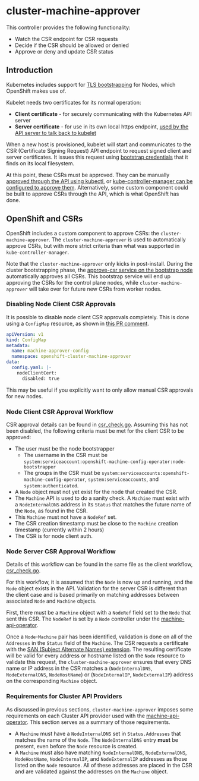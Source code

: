 # cluster-machine-approver

This controller provides the following functionality:
 - Watch the CSR endpoint for CSR requests
 - Decide if the CSR should be allowed or denied
 - Approve or deny and update CSR status

## Introduction

Kubernetes includes support for [TLS
bootstrapping](https://kubernetes.io/docs/reference/command-line-tools-reference/kubelet-tls-bootstrapping/)
for Nodes, which OpenShift makes use of.

Kubelet needs two certificates for its normal operation:

* **Client certificate** - for securely communicating with the Kubernetes API
  server
* **Server certificate** - for use in its own local https endpoint, [used by
  the API server to talk back to
  kubelet](https://kubernetes.io/docs/concepts/architecture/master-node-communication/#apiserver-to-kubelet)

When a new host is provisioned, kubelet will start and communicates to the CSR
(Certificate Signing Request) API endpoint to request signed client and server
certificates.  It issues this request using [bootstrap
credentials](https://kubernetes.io/docs/reference/command-line-tools-reference/kubelet-tls-bootstrapping/#initial-bootstrap-authentication)
that it finds on its local filesystem.

At this point, these CSRs must be approved.  They can be manually [approved
through the API using
kubectl](https://kubernetes.io/docs/reference/command-line-tools-reference/kubelet-tls-bootstrapping/#kubectl-approval),
or [kube-controller-manager can be configured to approve
them](https://kubernetes.io/docs/reference/command-line-tools-reference/kubelet-tls-bootstrapping/#kube-controller-manager-configuration).
Alternatively, some custom component could be built to approve CSRs through the
API, which is what OpenShift has done.

## OpenShift and CSRs

OpenShift includes a custom component to approve CSRs: the
`cluster-machine-approver`.  The `cluster-machine-approver` is used to
automatically approve CSRs, but with more strict criteria than what was
supported in `kube-controller-manager`.

Note that the `cluster-machine-approver` only kicks in post-install.  During
the cluster bootstrapping phase, the [approve-csr service on the bootstrap
node](https://github.com/openshift/installer/commit/c5d4d0f3ab3b0e65cb8d6af3ff6dfb3162dfa1d6)
automatically approves all CSRs.  This bootstrap service will end up approving
the CSRs for the control plane nodes, while `cluster-machine-approver` will
take over for future new CSRs from worker nodes.

### Disabling Node Client CSR Approvals

It is possible to disable node client CSR approvals completely.  This is done
using a `ConfigMap` resource, as shown in [this PR
comment](https://github.com/openshift/cluster-machine-approver/pull/26#issuecomment-492782189).

```yaml
apiVersion: v1
kind: ConfigMap
metadata:
  name: machine-approver-config
  namespace: openshift-cluster-machine-approver
data:
  config.yaml: |-
    nodeClientCert:
      disabled: true
```

This may be useful if you explicitly want to only allow manual CSR approvals
for new nodes.

### Node Client CSR Approval Workflow

CSR approval details can be found in [csr_check.go](csr_check.go).  Assuming
this has not been disabled, the following criteria must be met for the client
CSR to be approved:

* The user must be the node bootstrapper
  * The username in the CSR must be
    `system:serviceaccount:openshift-machine-config-operator:node-bootstrapper`
  * The groups in the CSR must be
    `system:serviceaccounts:openshift-machine-config-operator`,
    `system:serviceaccounts`, and `system:authenticated`.
* A `Node` object must not yet exist for the node that created the CSR.
* The `Machine` API is used to do a sanity check.  A `Machine` must exist with
  a `NodeInternalDNS` address in its `Status` that matches the future name of
  the `Node`, as found in the CSR.
* This `Machine` must not have a `NodeRef` set.
* The CSR creation timestamp must be close to the `Machine` creation timestamp
  (currently within 2 hours)
* The CSR is for node client auth.

### Node Server CSR Approval Workflow

Details of this workflow can be found in the same file as the client workflow,
[csr_check.go](csr_check.go).

For this workflow, it is assumed that the `Node` is now up and running, and the
`Node` object exists in the API.  Validation for the server CSR is different
than the client case and is based primarily on matching addresses between
associated `Node` and `Machine` objects.

First, there must be a `Machine` object with a `NodeRef` field set to the
`Node` that sent this CSR.  The `NodeRef` is set by a `Node` controller under
the [machine-api-operator](https://github.com/openshift/machine-api-operator).

Once a `Node`-`Machine` pair has been identified, validation is done on all of
the `Addresses` in the `Status` field of the `Machine`.  The CSR requests a
certificate with the [SAN (Subject Alternate Names)
extension](https://geekflare.com/san-ssl-certificate/).  The resulting
certificate will be valid for every address or hostname listed on the `Node`
resource to validate this request, the `cluster-machine-approver` ensures that
every DNS name or IP address in the CSR matches a (`NodeInternalDNS`,
`NodeExternalDNS`, `NodeHostName`) or (`NodeInternalIP`, `NodeExternalIP`)
address on the corresponding `Machine` object.

### Requirements for Cluster API Providers

As discussed in previous sections, `cluster-machine-approver` imposes some
requirements on each Cluster API provider used with the
[machine-api-operator](https://github.com/openshift/machine-api-operator).
This section serves as a summary of those requirements.

* A `Machine` must have a `NodeInternalDNS` set in `Status.Addresses` that
  matches the name of the `Node`.  The `NodeInternalDNS` entry **must** be
  present, even before the `Node` resource is created.
* A `Machine` must also have matching `NodeInternalDNS`, `NodeExternalDNS`,
  `NodeHostName`, `NodeInternalIP`, and `NodeExternalIP` addresses as those
  listed on the `Node` resource.  All of these addresses are placed in the CSR
  and are validated against the addresses on the `Machine` object.
